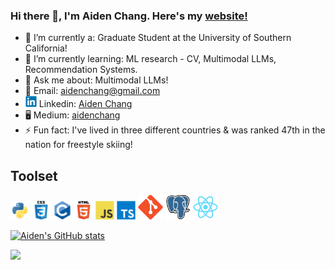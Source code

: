 ### Hi there 👋, I'm Aiden Chang. Here's my [website!](https://www.aidenwchang.com/)



- 🔭 I’m currently a: Graduate Student at the University of Southern California!
- 🌱 I’m currently learning: ML research - CV, Multimodal LLMs, Recommendation Systems.
- 💬 Ask me about: Multimodal LLMs!
- 📧 Email: [aidenchang@gmail.com](mailto:aidenchang@gmail.com)
- <a href="https://www.linkedin.com/in/aiden-chang-97438019b/" target="_blank"><img src="https://raw.githubusercontent.com/devicons/devicon/master/icons/linkedin/linkedin-original.svg" alt="linkedin" width="18" height="18"/></a> Linkedin: [Aiden Chang](https://www.linkedin.com/in/aiden-chang-97438019b/)
- 🖥️ Medium: [aidenchang](https://medium.com/@aidenchang) 
- ⚡ Fun fact: I've lived in three different countries & was ranked 47th in the nation for freestyle skiing!

## Toolset

<a href="https://www.python.org" target="_blank"><img src="https://raw.githubusercontent.com/devicons/devicon/master/icons/python/python-original.svg" alt="python" width="30" height="30"/></a>
<a href="https://www.w3schools.com/css/" target="_blank"><img src="https://raw.githubusercontent.com/devicons/devicon/master/icons/css3/css3-original-wordmark.svg" alt="css3" width="30" height="30"/></a>
<a href="https://www.cprogramming.com/" target="_blank"><img src="https://raw.githubusercontent.com/devicons/devicon/master/icons/c/c-original.svg" alt="c" width="30" height="30"/></a>
<a href="https://www.w3.org/html/" target="_blank"><img src="https://raw.githubusercontent.com/devicons/devicon/master/icons/html5/html5-original-wordmark.svg" alt="html5" width="30" height="30"/></a>
<a href="https://developer.mozilla.org/en-US/docs/Web/JavaScript" target="_blank"><img src="https://raw.githubusercontent.com/devicons/devicon/master/icons/javascript/javascript-original.svg" alt="javascript" width="30" height="30"/></a>
<a href="https://www.typescriptlang.org/" target="_blank"><img src="https://raw.githubusercontent.com/devicons/devicon/master/icons/typescript/typescript-original.svg" alt="typescript" width="30" height="30"/></a>
<a href=""><img src="https://github.com/devicons/devicon/blob/v2.13.0/icons/git/git-original.svg" width="40" height="40"/></a>
<a href=""><img src="https://github.com/devicons/devicon/blob/v2.13.0/icons/postgresql/postgresql-original.svg" width="40" height="40"/></a>
<a href=""><img src="https://github.com/devicons/devicon/blob/v2.13.0/icons/react/react-original.svg" width="40" height="40"/></a>

[![Aiden's GitHub stats](https://github-readme-stats.vercel.app/api?username=aiden200)](https://github.com/anuraghazra/github-readme-stats)

![](https://komarev.com/ghpvc/?username=aiden200)



<!--[![Aiden's GitHub stats](https://github-readme-stats.vercel.app/api?username=aiden200)](https://github.com/anuraghazra/github-readme-stats)-->

